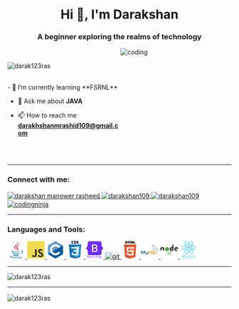 <h1 align="center">Hi 👋, I'm Darakshan</h1>
<h3 align="center">A beginner exploring the realms of technology</h3>

<img align="right" width="250px" height="250px" src="https://media.tenor.com/6JptszQgCnkAAAAi/text-work.gif" alt="coding">
<br>
<p align="left"> <img src="https://komarev.com/ghpvc/?username=darak123ras&label=Profile%20views&color=0e75b6&style=flat" alt="darak123ras" /> </p>
<br>
- 🌱 I’m currently learning **FSRNL**

- 💬 Ask me about **JAVA**

- 📫 How to reach me **darakhshanmrashid109@gmail.com**
<br>
<br>
<hr >

<h3 align="left">Connect with me:</h3>
<p align="left">
<a href="https://www.linkedin.com/in/darakshan-manower-rasheed-1517981b7/" target="blank">
  <img align="center" src="https://raw.githubusercontent.com/rahuldkjain/github-profile-readme-generator/master/src/images/icons/Social/linked-in-alt.svg" alt="darakshan manower rasheed" height="30" width="40" />
</a>
<a href="https://www.leetcode.com/darakshan109" target="blank">
  <img align="center" src="https://raw.githubusercontent.com/rahuldkjain/github-profile-readme-generator/master/src/images/icons/Social/leet-code.svg" alt="darakshan109" height="30" width="40" />
</a>
<a href="https://auth.geeksforgeeks.org/user/darakshan109" target="blank">
  <img align="center" src="https://raw.githubusercontent.com/rahuldkjain/github-profile-readme-generator/master/src/images/icons/Social/geeks-for-geeks.svg" alt="darakshan109" height="30" width="40" />
</a>
<a href="https://www.naukri.com/code360/profile/Darakshan" target="blank" >
  <img align="center" src="https://yt3.googleusercontent.com/Qak2Unp_tDxiEMmSwOj8oSUZLMytk7fcWSZA5UL2eWaxBOgUCnyvEQorbcwnVQderfZQLrko=s900-c-k-c0x00ffffff-no-rj" alt="codingninja" height="40" width="40" />
</a>

  
</p>


<hr>

<h3 align="left">Languages and Tools:</h3>
<p align="left"> 
  <!--   JAVA -->
  <a href="https://www.java.com" target="_blank" rel="noreferrer"> 
    <img src="https://raw.githubusercontent.com/devicons/devicon/master/icons/java/java-original.svg" alt="java" width="40" height="40"/> 
  </a> 
<!--   JAVASCRIPT -->
  <a href="https://developer.mozilla.org/en-US/docs/Web/JavaScript" target="_blank" rel="noreferrer"> 
    <img src="https://raw.githubusercontent.com/devicons/devicon/master/icons/javascript/javascript-original.svg" alt="javascript" width="40" height="40"/> 
  </a> 

<!--   C LANGUAGE -->
  <a href="https://www.cprogramming.com/" target="_blank" rel="noreferrer"> 
    <img src="https://raw.githubusercontent.com/devicons/devicon/master/icons/c/c-original.svg" alt="c" width="40" height="40"/> 
  </a> 
<!--   C++ LANGUAGE 
  <a href="https://www.w3schools.com/cpp/" target="_blank" rel="noreferrer"> 
    <img src="https://raw.githubusercontent.com/devicons/devicon/master/icons/cplusplus/cplusplus-original.svg" alt="cplusplus" width="40" height="40"/> 
  </a> -->
<!--   HTML -->
  <a href="https://www.w3schools.com/css/" target="_blank" rel="noreferrer"> 
    <img src="https://raw.githubusercontent.com/devicons/devicon/master/icons/css3/css3-original-wordmark.svg" alt="css3" width="40" height="40"/> 
  </a> 
  <!--   BOOTDTRAP -->
  <a href="https://getbootstrap.com" target="_blank" rel="noreferrer">
  <img src="https://raw.githubusercontent.com/devicons/devicon/master/icons/bootstrap/bootstrap-plain-wordmark.svg" alt="bootstrap" width="40" height="40"/> 
  </a> 
<!--   EXPRESS.JS
  <a href="https://expressjs.com" target="_blank" rel="noreferrer"> 
    <img src="https://raw.githubusercontent.com/devicons/devicon/master/icons/express/express-original-wordmark.svg" alt="express" width="40" height="40"/> 
  </a>  -->
<!--   FIGMA
  <a href="https://www.figma.com/" target="_blank" rel="noreferrer"> 
    <img src="https://www.vectorlogo.zone/logos/figma/figma-icon.svg" alt="figma" width="40" height="40"/> 
  </a>  -->
<!--   GIT -->
  <a href="https://git-scm.com/" target="_blank" rel="noreferrer"> 
    <img src="https://www.vectorlogo.zone/logos/git-scm/git-scm-icon.svg" alt="git" width="40" height="40"/> 
  </a> 
<!--   CSS -->
  <a href="https://www.w3.org/html/" target="_blank" rel="noreferrer"> 
    <img src="https://raw.githubusercontent.com/devicons/devicon/master/icons/html5/html5-original-wordmark.svg" alt="html5" width="40" height="40"/> 
  </a> 

<!--   MONDODB
  <a href="https://www.mongodb.com/" target="_blank" rel="noreferrer"> 
    <img src="https://raw.githubusercontent.com/devicons/devicon/master/icons/mongodb/mongodb-original-wordmark.svg" alt="mongodb" width="40" height="40"/> 
  </a>  -->
<!--   MYSQL -->
  <a href="https://www.mysql.com/" target="_blank" rel="noreferrer"> 
    <img src="https://raw.githubusercontent.com/devicons/devicon/master/icons/mysql/mysql-original-wordmark.svg" alt="mysql" width="40" height="40"/> 
  </a> 
<!--   NODE.JS -->
  <a href="https://nodejs.org" target="_blank" rel="noreferrer"> 
    <img src="https://raw.githubusercontent.com/devicons/devicon/master/icons/nodejs/nodejs-original-wordmark.svg" alt="nodejs" width="40" height="40"/> 
  </a> 
<!--   REACT.JS -->
  <a href="https://reactjs.org/" target="_blank" rel="noreferrer"> 
    <img src="https://raw.githubusercontent.com/devicons/devicon/master/icons/react/react-original-wordmark.svg" alt="react" width="40" height="40"/> 
  </a> 
  
  <!-- REACTNATIVE
  <a href="https://reactnative.dev/" target="_blank" rel="noreferrer"> 
    <img src="https://reactnative.dev/img/header_logo.svg" alt="reactnative" width="40" height="40"/> 
  </a> -->
<!--   SPRINGBOOT
  <a href="https://spring.io/" target="_blank" rel="noreferrer">         
    <img src="https://www.vectorlogo.zone/logos/springio/springio-icon.svg" alt="spring" width="40" height="40"/> 
  </a>  -->
<!--   TAILWIND 
  <a href="https://tailwindcss.com/" target="_blank" rel="noreferrer"> 
      <img src="https://www.vectorlogo.zone/logos/tailwindcss/tailwindcss-icon.svg" alt="tailwind" width="40" height="40"/> 
  </a> -->
<!--   UNREAL ENGINE
  <a href="https://unrealengine.com/" target="_blank" rel="noreferrer"> 
    <img src="https://raw.githubusercontent.com/kenangundogan/fontisto/036b7eca71aab1bef8e6a0518f7329f13ed62f6b/icons/svg/brand/unreal-engine.svg" alt="unreal" width="40" height="40"/>  -->
  </a> 
</p>

<hr>

<p>
  <img  src="https://github-readme-stats.vercel.app/api/top-langs?username=darak123ras&show_icons=true&locale=en&layout=compact" alt="darak123ras" />
</p>

<hr>

<p>
  <img align="center" src="https://github-readme-streak-stats.herokuapp.com/?user=darak123ras&" alt="darak123ras" />
</p>
